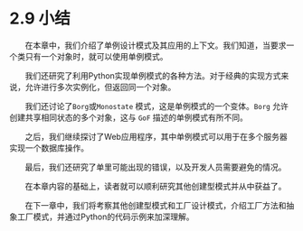 2.9 小结
===

&nbsp;&nbsp;&nbsp;&nbsp;&nbsp;&nbsp;&nbsp;在本章中，我们介绍了单例设计模式及其应用的上下文。我们知道，当要求一个类只有一个对象时，就可以使用单例模式。

&nbsp;&nbsp;&nbsp;&nbsp;&nbsp;&nbsp;&nbsp;我们还研究了利用Python实现单例模式的各种方法。对于经典的实现方式来说，允许进行多次实例化，但返回同一个对象。

&nbsp;&nbsp;&nbsp;&nbsp;&nbsp;&nbsp;&nbsp;我们还讨论了`Borg`或`Monostate` 模式，这是单例模式的一个变体。`Borg` 允许创建共享相同状态的多个对象，这与 `GoF` 描述的单例模式有所不同。

&nbsp;&nbsp;&nbsp;&nbsp;&nbsp;&nbsp;&nbsp;之后，我们继续探讨了Web应用程序，其中单例模式可以用于在多个服务器实现一个数据库操作。

&nbsp;&nbsp;&nbsp;&nbsp;&nbsp;&nbsp;&nbsp;最后，我们还研究了单里可能出现的错误，以及开发人员需要避免的情况。

&nbsp;&nbsp;&nbsp;&nbsp;&nbsp;&nbsp;&nbsp;在本章内容的基础上，读者就可以顺利研究其他创建型模式并从中获益了。

&nbsp;&nbsp;&nbsp;&nbsp;&nbsp;&nbsp;&nbsp;在下一章中，我们将考察其他创建型模式和工厂设计模式，介绍工厂方法和抽象工厂模式，并通过Python的代码示例来加深理解。

